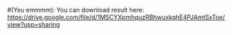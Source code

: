 #(Yeu emmmm):
 You can download result here:  
https://drive.google.com/file/d/1MSCYXpmhquzRBhwuxkqhE4PJAmtSxToe/view?usp=sharing

